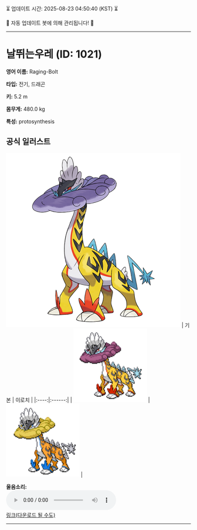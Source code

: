 
⏳ 업데이트 시간: 2025-08-23 04:50:40 (KST) ⏳

🤖 자동 업데이트 봇에 의해 관리됩니다! 🤖

---

# 날뛰는우레 (ID: 1021)
**영어 이름:** Raging-Bolt

**타입:** 전기, 드래곤

**키:** 5.2 m

**몸무게:** 480.0 kg

**특성:** protosynthesis

## 공식 일러스트
![](https://raw.githubusercontent.com/PokeAPI/sprites/master/sprites/pokemon/other/official-artwork/1021.png)
| 기본 | 이로치 |
|:----:|:------:|
| <img src="https://raw.githubusercontent.com/PokeAPI/sprites/master/sprites/pokemon/1021.png" width="200"> | <img src="https://raw.githubusercontent.com/PokeAPI/sprites/master/sprites/pokemon/shiny/1021.png" width="200"> |

**울음소리:**<br><audio controls src="https://raw.githubusercontent.com/PokeAPI/cries/main/cries/pokemon/latest/1021.ogg"></audio><br> [링크(다운로드 될 수도)](https://raw.githubusercontent.com/PokeAPI/cries/main/cries/pokemon/latest/1021.ogg)


---

